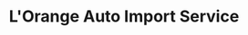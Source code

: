 ---
title: "L'Orange Auto Import Service"
url: /niceville/lorange-auto-import-service/
shop: Autowerkstatt
---